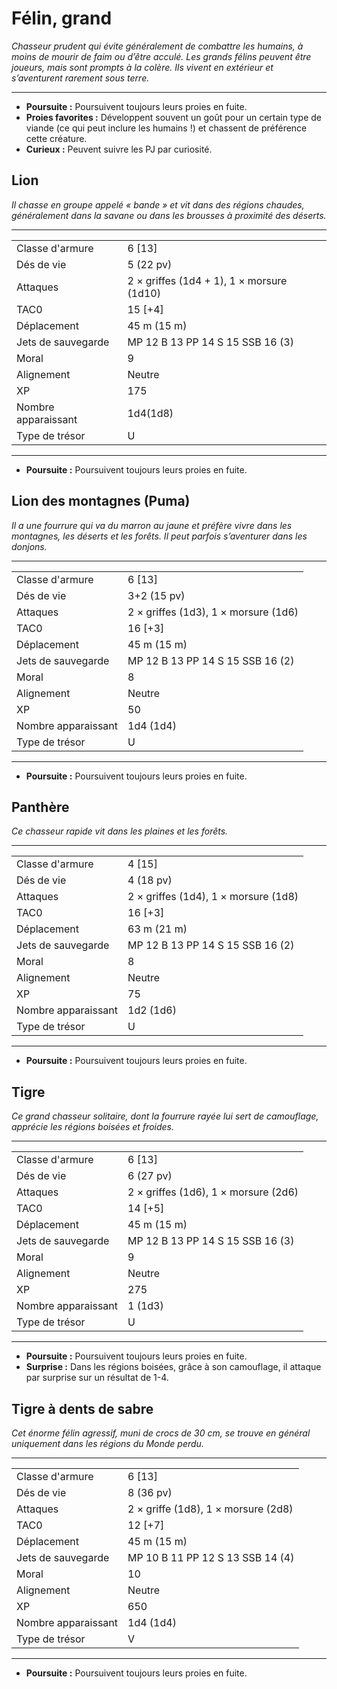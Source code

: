 # Félin, grand


*Chasseur prudent qui évite généralement de combattre les humains, à
moins de mourir de faim ou d’être acculé. Les grands félins peuvent être
joueurs, mais sont prompts à la colère. Ils vivent en extérieur et
s’aventurent rarement sous terre.*

-----

  - **Poursuite :** Poursuivent toujours leurs proies en fuite.
  - **Proies favorites :** Développent souvent un goût pour un certain
    type de viande (ce qui peut inclure les humains \!) et chassent de
    préférence cette créature.
  - **Curieux :** Peuvent suivre les PJ par curiosité.

## Lion

*Il chasse en groupe appelé « bande » et vit dans des régions chaudes,
généralement dans la savane ou dans les brousses à proximité des
déserts.*

-----

|                     |                                           |
| ------------------- | ----------------------------------------- |
| Classe d'armure     | 6 \[13\]                                  |
| Dés de vie          | 5 (22 pv)                                 |
| Attaques            | 2 × griffes (1d4 + 1), 1 × morsure (1d10) |
| TAC0                | 15 \[+4\]                                 |
| Déplacement         | 45 m (15 m)                               |
| Jets de sauvegarde  | MP 12 B 13 PP 14 S 15 SSB 16 (3)          |
| Moral               | 9                                         |
| Alignement          | Neutre                                    |
| XP                  | 175                                       |
| Nombre apparaissant | 1d4(1d8)                                  |
| Type de trésor      | U                                         |

-----

  - **Poursuite :** Poursuivent toujours leurs proies en fuite.

## Lion des montagnes (Puma)

*Il a une fourrure qui va du marron au jaune et préfère vivre dans les
montagnes, les déserts et les forêts. Il peut parfois s’aventurer dans
les donjons.*

-----

|                     |                                      |
| ------------------- | ------------------------------------ |
| Classe d'armure     | 6 \[13\]                             |
| Dés de vie          | 3+2 (15 pv)                          |
| Attaques            | 2 × griffes (1d3), 1 × morsure (1d6) |
| TAC0                | 16 \[+3\]                            |
| Déplacement         | 45 m (15 m)                          |
| Jets de sauvegarde  | MP 12 B 13 PP 14 S 15 SSB 16 (2)     |
| Moral               | 8                                    |
| Alignement          | Neutre                               |
| XP                  | 50                                   |
| Nombre apparaissant | 1d4 (1d4)                            |
| Type de trésor      | U                                    |

-----

  - **Poursuite :** Poursuivent toujours leurs proies en fuite.

## Panthère

*Ce chasseur rapide vit dans les plaines et les forêts.*

-----

|                     |                                      |
| ------------------- | ------------------------------------ |
| Classe d'armure     | 4 \[15\]                             |
| Dés de vie          | 4 (18 pv)                            |
| Attaques            | 2 × griffes (1d4), 1 × morsure (1d8) |
| TAC0                | 16 \[+3\]                            |
| Déplacement         | 63 m (21 m)                          |
| Jets de sauvegarde  | MP 12 B 13 PP 14 S 15 SSB 16 (2)     |
| Moral               | 8                                    |
| Alignement          | Neutre                               |
| XP                  | 75                                   |
| Nombre apparaissant | 1d2 (1d6)                            |
| Type de trésor      | U                                    |

-----

  - **Poursuite :** Poursuivent toujours leurs proies en fuite.

## Tigre

*Ce grand chasseur solitaire, dont la fourrure rayée lui sert de
camouflage, apprécie les régions boisées et froides.*

-----

|                     |                                      |
| ------------------- | ------------------------------------ |
| Classe d'armure     | 6 \[13\]                             |
| Dés de vie          | 6 (27 pv)                            |
| Attaques            | 2 × griffes (1d6), 1 × morsure (2d6) |
| TAC0                | 14 \[+5\]                            |
| Déplacement         | 45 m (15 m)                          |
| Jets de sauvegarde  | MP 12 B 13 PP 14 S 15 SSB 16 (3)     |
| Moral               | 9                                    |
| Alignement          | Neutre                               |
| XP                  | 275                                  |
| Nombre apparaissant | 1 (1d3)                              |
| Type de trésor      | U                                    |

-----

  - **Poursuite :** Poursuivent toujours leurs proies en fuite.
  - **Surprise :** Dans les régions boisées, grâce à son camouflage, il
    attaque par surprise sur un résultat de 1-4.

## Tigre à dents de sabre

*Cet énorme félin agressif, muni de crocs de 30 cm, se trouve en général
uniquement dans les régions du Monde perdu.*

-----

|                     |                                     |
| ------------------- | ----------------------------------- |
| Classe d'armure     | 6 \[13\]                            |
| Dés de vie          | 8 (36 pv)                           |
| Attaques            | 2 × griffe (1d8), 1 × morsure (2d8) |
| TAC0                | 12 \[+7\]                           |
| Déplacement         | 45 m (15 m)                         |
| Jets de sauvegarde  | MP 10 B 11 PP 12 S 13 SSB 14 (4)    |
| Moral               | 10                                  |
| Alignement          | Neutre                              |
| XP                  | 650                                 |
| Nombre apparaissant | 1d4 (1d4)                           |
| Type de trésor      | V                                   |

-----

  - **Poursuite :** Poursuivent toujours leurs proies en fuite.